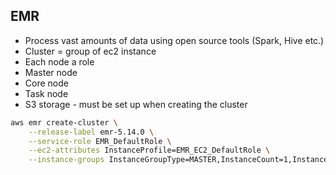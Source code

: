 ## EMR

- Process vast amounts of data using open source tools (Spark, Hive etc.)
- Cluster = group of ec2 instance
- Each node a role
- Master node
- Core node
- Task node
- S3 storage - must be set up when creating the cluster

```bash
aws emr create-cluster \
    --release-label emr-5.14.0 \
    --service-role EMR_DefaultRole \
    --ec2-attributes InstanceProfile=EMR_EC2_DefaultRole \
    --instance-groups InstanceGroupType=MASTER,InstanceCount=1,InstanceType=m4.large InstanceGroupType=CORE,InstanceCount=2,InstanceType=m4.large
```
